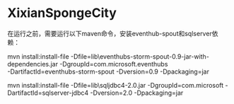 # XixianSpongeCity
在运行之前，需要运行以下maven命令，安装eventhub-spout和sqlserver依赖：


mvn install:install-file -Dfile=lib\eventhubs-storm-spout-0.9-jar-with-dependencies.jar -DgroupId=com.microsoft.eventhubs \
    -DartifactId=eventhubs-storm-spout -Dversion=0.9 -Dpackaging=jar
    
mvn install:install-file -Dfile=lib\sqljdbc4-2.0.jar -DgroupId=com.microsoft -DartifactId=sqlserver-jdbc4 -Dversion=2.0 -Dpackaging=jar
